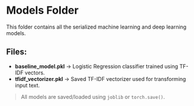# Models Folder

This folder contains all the serialized machine learning and deep learning models.

## Files:
- **baseline_model.pkl** → Logistic Regression classifier trained using TF-IDF vectors.
- **tfidf_vectorizer.pkl** → Saved TF-IDF vectorizer used for transforming input text.

> All models are saved/loaded using `joblib` or `torch.save()`.